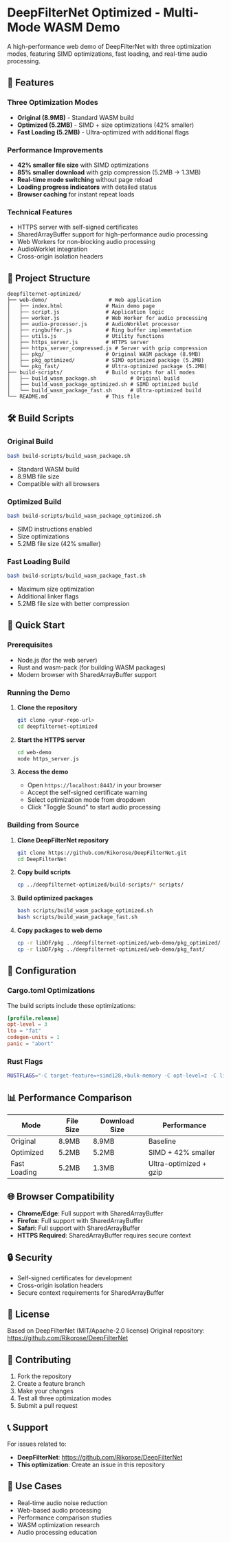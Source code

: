 # DeepFilterNet Optimized - Multi-Mode WASM Demo

A high-performance web demo of DeepFilterNet with three optimization modes, featuring SIMD optimizations, fast loading, and real-time audio processing.

## 🚀 Features

### Three Optimization Modes
- **Original (8.9MB)** - Standard WASM build
- **Optimized (5.2MB)** - SIMD + size optimizations (42% smaller)
- **Fast Loading (5.2MB)** - Ultra-optimized with additional flags

### Performance Improvements
- **42% smaller file size** with SIMD optimizations
- **85% smaller download** with gzip compression (5.2MB → 1.3MB)
- **Real-time mode switching** without page reload
- **Loading progress indicators** with detailed status
- **Browser caching** for instant repeat loads

### Technical Features
- HTTPS server with self-signed certificates
- SharedArrayBuffer support for high-performance audio processing
- Web Workers for non-blocking audio processing
- AudioWorklet integration
- Cross-origin isolation headers

## 📁 Project Structure

```
deepfilternet-optimized/
├── web-demo/                    # Web application
│   ├── index.html              # Main demo page
│   ├── script.js               # Application logic
│   ├── worker.js               # Web Worker for audio processing
│   ├── audio-processor.js      # AudioWorklet processor
│   ├── ringbuffer.js           # Ring buffer implementation
│   ├── utils.js                # Utility functions
│   ├── https_server.js         # HTTPS server
│   ├── https_server_compressed.js # Server with gzip compression
│   ├── pkg/                    # Original WASM package (8.9MB)
│   ├── pkg_optimized/          # SIMD optimized package (5.2MB)
│   └── pkg_fast/               # Ultra-optimized package (5.2MB)
├── build-scripts/              # Build scripts for all modes
│   ├── build_wasm_package.sh           # Original build
│   ├── build_wasm_package_optimized.sh # SIMD optimized build
│   └── build_wasm_package_fast.sh      # Ultra-optimized build
└── README.md                   # This file
```

## 🛠️ Build Scripts

### Original Build
```bash
bash build-scripts/build_wasm_package.sh
```
- Standard WASM build
- 8.9MB file size
- Compatible with all browsers

### Optimized Build
```bash
bash build-scripts/build_wasm_package_optimized.sh
```
- SIMD instructions enabled
- Size optimizations
- 5.2MB file size (42% smaller)

### Fast Loading Build
```bash
bash build-scripts/build_wasm_package_fast.sh
```
- Maximum size optimization
- Additional linker flags
- 5.2MB file size with better compression

## 🚀 Quick Start

### Prerequisites
- Node.js (for the web server)
- Rust and wasm-pack (for building WASM packages)
- Modern browser with SharedArrayBuffer support

### Running the Demo

1. **Clone the repository**
   ```bash
   git clone <your-repo-url>
   cd deepfilternet-optimized
   ```

2. **Start the HTTPS server**
   ```bash
   cd web-demo
   node https_server.js
   ```

3. **Access the demo**
   - Open `https://localhost:8443/` in your browser
   - Accept the self-signed certificate warning
   - Select optimization mode from dropdown
   - Click "Toggle Sound" to start audio processing

### Building from Source

1. **Clone DeepFilterNet repository**
   ```bash
   git clone https://github.com/Rikorose/DeepFilterNet.git
   cd DeepFilterNet
   ```

2. **Copy build scripts**
   ```bash
   cp ../deepfilternet-optimized/build-scripts/* scripts/
   ```

3. **Build optimized packages**
   ```bash
   bash scripts/build_wasm_package_optimized.sh
   bash scripts/build_wasm_package_fast.sh
   ```

4. **Copy packages to web demo**
   ```bash
   cp -r libDF/pkg ../deepfilternet-optimized/web-demo/pkg_optimized/
   cp -r libDF/pkg ../deepfilternet-optimized/web-demo/pkg_fast/
   ```

## 🔧 Configuration

### Cargo.toml Optimizations
The build scripts include these optimizations:
```toml
[profile.release]
opt-level = 3
lto = "fat"
codegen-units = 1
panic = "abort"
```

### Rust Flags
```bash
RUSTFLAGS="-C target-feature=+simd128,+bulk-memory -C opt-level=z -C link-arg=-s"
```

## 📊 Performance Comparison

| Mode | File Size | Download Size | Performance |
|------|-----------|---------------|-------------|
| Original | 8.9MB | 8.9MB | Baseline |
| Optimized | 5.2MB | 5.2MB | SIMD + 42% smaller |
| Fast Loading | 5.2MB | 1.3MB | Ultra-optimized + gzip |

## 🌐 Browser Compatibility

- **Chrome/Edge**: Full support with SharedArrayBuffer
- **Firefox**: Full support with SharedArrayBuffer
- **Safari**: Full support with SharedArrayBuffer
- **HTTPS Required**: SharedArrayBuffer requires secure context

## 🔒 Security

- Self-signed certificates for development
- Cross-origin isolation headers
- Secure context requirements for SharedArrayBuffer

## 📝 License

Based on DeepFilterNet (MIT/Apache-2.0 license)
Original repository: https://github.com/Rikorose/DeepFilterNet

## 🤝 Contributing

1. Fork the repository
2. Create a feature branch
3. Make your changes
4. Test all three optimization modes
5. Submit a pull request

## 📞 Support

For issues related to:
- **DeepFilterNet**: https://github.com/Rikorose/DeepFilterNet
- **This optimization**: Create an issue in this repository

## 🎯 Use Cases

- Real-time audio noise reduction
- Web-based audio processing
- Performance comparison studies
- WASM optimization research
- Audio processing education
